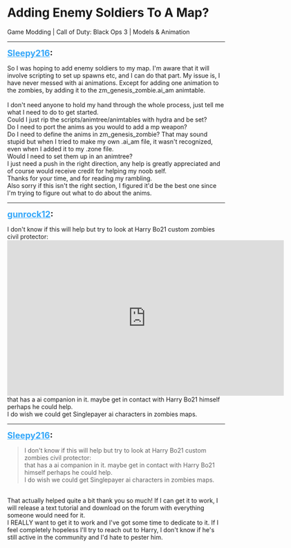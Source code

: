 # Adding Enemy Soldiers To A Map?
Game Modding | Call of Duty: Black Ops 3 | Models & Animation

---
<strong style="font-size: 1.4em;"><span style="text-decoration: underline;text-decoration-color: #34a7f9;"><span style="color:#34a7f9;">Sleepy216</span></span>:</strong>

<p>So I was hoping to add enemy soldiers to my map. I&#39;m aware that it will involve scripting to set up spawns etc, and I can do that part. My issue is, I have never messed with ai animations. Except for adding one animation to the zombies, by adding it to the zm_genesis_zombie.ai_am animtable.<br /><br />I don&#39;t need anyone to hold my hand through the whole process, just tell me what I need to do to get started.<br />Could I just rip the scripts/animtree/animtables with hydra and be set?<br />Do I need to port the anims as you would to add a mp weapon?<br />Do I need to define the anims in zm_genesis_zombie? That may sound stupid but when I tried to make my own .ai_am file, it wasn&#39;t recognized, even when I added it to my .zone file.<br />Would I need to set them up in an animtree? <br />I just need a push in the right direction, any help is greatly appreciated and of course would receive credit for helping my noob self.<br />Thanks for your time, and for reading my rambling.<br />Also sorry if this isn&#39;t the right section, I figured it&#39;d be the best one since I&#39;m trying to figure out what to do about the anims.</p>

---
<strong style="font-size: 1.4em;"><span style="text-decoration: underline;text-decoration-color: #34a7f9;"><span style="color:#34a7f9;">gunrock12</span></span>:</strong>

<p>I don&#39;t know if this will help but try to look at Harry Bo21 custom zombies civil protector: <iframe type="text/html" width="640" height="360" src="https://www.youtube.com/embed/bWmIwTRc190:6" frameborder="0"></iframe><br />that has a ai companion in it. maybe get in contact with Harry Bo21 himself perhaps he could help.<br />I do wish we could get Singlepayer ai characters in zombies maps.</p>

---
<strong style="font-size: 1.4em;"><span style="text-decoration: underline;text-decoration-color: #34a7f9;"><span style="color:#34a7f9;">Sleepy216</span></span>:</strong>

<p><blockquote>I don&#39;t know if this will help but try to look at Harry Bo21 custom zombies civil protector: <br />that has a ai companion in it. maybe get in contact with Harry Bo21 himself perhaps he could help.<br />I do wish we could get Singlepayer ai characters in zombies maps.<br /></blockquote><br />That actually helped quite a bit thank you so much! If I can get it to work, I will release a text tutorial and download on the forum with everything someone would need for it.<br />I REALLY want to get it to work and I&#39;ve got some time to dedicate to it. If I feel completely hopeless I&#39;ll try to reach out to Harry, I don&#39;t know if he&#39;s still active in the community and I&#39;d hate to pester him.</p>
